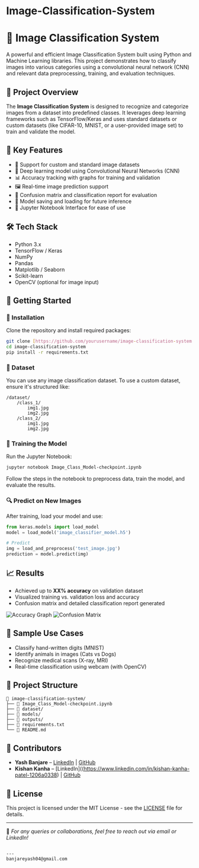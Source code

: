 # Image-Classification-System


# 🧠 Image Classification System

A powerful and efficient Image Classification System built using Python and Machine Learning libraries. This project demonstrates how to classify images into various categories using a convolutional neural network (CNN) and relevant data preprocessing, training, and evaluation techniques.

## 📌 Project Overview

The **Image Classification System** is designed to recognize and categorize images from a dataset into predefined classes. It leverages deep learning frameworks such as TensorFlow/Keras and uses standard datasets or custom datasets (like CIFAR-10, MNIST, or a user-provided image set) to train and validate the model.

## 🎯 Key Features

- 📂 Support for custom and standard image datasets
- 🧠 Deep learning model using Convolutional Neural Networks (CNN)
- 📊 Accuracy tracking with graphs for training and validation
- 🖼️ Real-time image prediction support
- 📝 Confusion matrix and classification report for evaluation
- 💾 Model saving and loading for future inference
- 📸 Jupyter Notebook Interface for ease of use

## 🛠️ Tech Stack

- Python 3.x
- TensorFlow / Keras
- NumPy
- Pandas
- Matplotlib / Seaborn
- Scikit-learn
- OpenCV (optional for image input)

## 🚀 Getting Started

### 🔧 Installation

Clone the repository and install required packages:

```bash
git clone [https://github.com/yourusername/image-classification-system.git](https://github.com/yashkumar002/Image-Classification-System)
cd image-classification-system
pip install -r requirements.txt
````

### 🧪 Dataset

You can use any image classification dataset. To use a custom dataset, ensure it's structured like:

```
/dataset/
    /class_1/
        img1.jpg
        img2.jpg
    /class_2/
        img1.jpg
        img2.jpg
```

### 🧮 Training the Model

Run the Jupyter Notebook:

```bash
jupyter notebook Image_Class_Model-checkpoint.ipynb
```

Follow the steps in the notebook to preprocess data, train the model, and evaluate the results.

### 🔍 Predict on New Images

After training, load your model and use:

```python
from keras.models import load_model
model = load_model('image_classifier_model.h5')

# Predict
img = load_and_preprocess('test_image.jpg')
prediction = model.predict(img)
```

## 📈 Results

* Achieved up to **XX% accuracy** on validation dataset
* Visualized training vs. validation loss and accuracy
* Confusion matrix and detailed classification report generated

![Accuracy Graph](assets/accuracy_graph.png)
![Confusion Matrix](assets/confusion_matrix.png)

## 🧪 Sample Use Cases

* Classify hand-written digits (MNIST)
* Identify animals in images (Cats vs Dogs)
* Recognize medical scans (X-ray, MRI)
* Real-time classification using webcam (with OpenCV)

## 📂 Project Structure

```
📁 image-classification-system/
├── 📓 Image_Class_Model-checkpoint.ipynb
├── 📁 dataset/
├── 📁 models/
├── 📁 outputs/
├── 📄 requirements.txt
└── 📄 README.md
```

## 🤝 Contributors

* **Yash Banjare** – [LinkedIn]([https://www.linkedin.com/in/your-profile](https://www.linkedin.com/in/yash-banjare-199b76264?utm_source=share&utm_campaign=share_via&utm_content=profile&utm_medium=android_app)) | [GitHub](https://github.com/yashkumar002)
* **Kishan Kanha** – [LinkedIn]((https://www.linkedin.com/in/kishan-kanha-patel-1206a0338) | [GitHub](https://github.com/kanhapatel07)

## 📜 License

This project is licensed under the MIT License - see the [LICENSE](LICENSE) file for details.

---

🔗 *For any queries or collaborations, feel free to reach out via email or LinkedIn!*

```

---
banjareyash04@gmail.com
```

